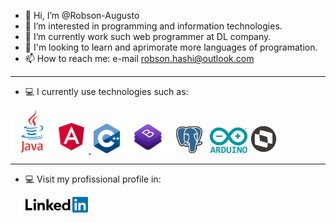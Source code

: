 - 👋 Hi, I’m @Robson-Augusto
- 👀 I’m interested in programming and information technologies.
- 🌱 I’m currently work such web programmer at DL company.
- 💞️ I'm looking to learn and aprimorate more languages of programation.
- 📫 How to reach me: e-mail robson.hashi@outlook.com
------------------------------------------------------------
- 💻 I currently use technologies such as:

<a href="https://www.java.com/pt-BR/"><img src="java.png" width="70"></a><a href="https://angular.io/"><img src="angular.png" width="55"><td>&nbsp;</td></a>   <a href="https://docs.microsoft.com/pt-br/cpp/cpp/?view=msvc-170"><img src="c++.png" width="42"></a><a href="https://getbootstrap.com/"><img src="bootstrap.png" width="90"></a><a href="https://www.postgresql.org/"><img src="postgres.png" width="42"></a><td>&nbsp;</td><td>&nbsp;</td><td>&nbsp;</td><a href="https://www.arduino.cc/"><img src="arduino.png" width="60"></a>
<a href="https://www.totvs.com/sistema-de-gestao/totvs-backoffice-linha-protheus/"><img src="totvs.png" width="45"></a>

------------------------------------------------------------
- 💻 Visit my profissional profile in: <p> </p>
 <a href="https://www.linkedin.com/in/robson-augusto-dos-santos-644094197/"><img src="linkedin.png" width="100"></a>
